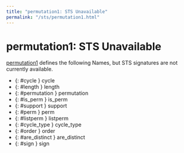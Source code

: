 ```yaml
---
title: "permutation1: STS Unavailable"
permalink: "/sts/permutation1.html"
---
```


# permutation1: STS Unavailable


[permutation1](/cd/permutation1)
defines the following Names, but STS signatures are not currently available.


 *  {: #cycle } cycle
 *  {: #length } length
 *  {: #permutation } permutation
 *  {: #is_perm } is_perm
 *  {: #support } support
 *  {: #perm } perm
 *  {: #listperm } listperm
 *  {: #cycle_type } cycle_type
 *  {: #order } order
 *  {: #are_distinct } are_distinct
 *  {: #sign } sign